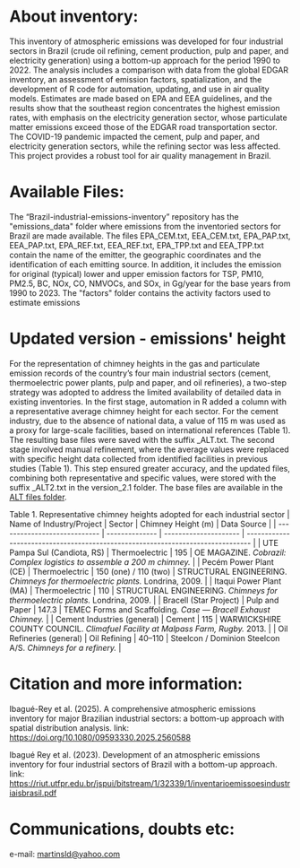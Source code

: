 # About inventory:
This inventory of atmospheric emissions was developed for four industrial sectors in Brazil (crude oil refining, cement production, pulp and paper, and electricity generation) using a bottom-up approach for the period 1990 to 2022. The analysis includes a comparison with data from the global EDGAR inventory, an assessment of emission factors, spatialization, and the development of R code for automation, updating, and use in air quality models. Estimates are made based on EPA and EEA guidelines, and the results show that the southeast region concentrates the highest emission rates, with emphasis on the electricity generation sector, whose particulate matter emissions exceed those of the EDGAR road transportation sector. The COVID-19 pandemic impacted the cement, pulp and paper, and electricity generation sectors, while the refining sector was less affected. This project provides a robust tool for air quality management in Brazil.

# Available Files:
The “Brazil-industrial-emissions-inventory” repository has the "emissions_data" folder where emissions from the inventoried sectors for Brazil are made available. The files EPA_CEM.txt, EEA_CEM.txt, EPA_PAP.txt, EEA_PAP.txt, EPA_REF.txt, EEA_REF.txt, EPA_TPP.txt and EEA_TPP.txt contain the name of the emitter, the geographic coordinates and the identification of each emitting source. In addition, it includes the emission for original (typical) lower and upper emission factors for TSP, PM10, PM2.5, BC, NOx, CO, NMVOCs, and SOx, in Gg/year for the base years from 1990 to 2023. The "factors" folder contains the activity factors used to estimate emissions

# Updated version - emissions' height
For the representation of chimney heights in the gas and particulate emission records of the country’s four main industrial sectors (cement, thermoelectric power plants, pulp and paper, and oil refineries), a two-step strategy was adopted to address the limited availability of detailed data in existing inventories.
In the first stage, automation in R added a column with a representative average chimney height for each sector. For the cement industry, due to the absence of national data, a value of 115 m was used as a proxy for large-scale facilities, based on international references (Table 1). The resulting base files were saved with the suffix _ALT.txt.
The second stage involved manual refinement, where the average values were replaced with specific height data collected from identified facilities in previous studies (Table 1). This step ensured greater accuracy, and the updated files, combining both representative and specific values, were stored with the suffix _ALT2.txt in the version_2.1 folder.
The base files are available in the [ALT files folder](Brasil-emissões-industriais-inventory_v2/version_2.1).

Table 1. Representative chimney heights adopted for each industrial sector
| Name of Industry/Project     | Sector         | Chimney Height (m)    | Data Source                                                                     |
| ---------------------------- | -------------- | --------------------- | ------------------------------------------------------------------------------- |
| UTE Pampa Sul (Candiota, RS) | Thermoelectric | 195                   | OE MAGAZINE. *Cobrazil: Complex logistics to assemble a 200 m chimney.*         |
| Pecém Power Plant (CE)       | Thermoelectric | 150 (one) / 110 (two) | STRUCTURAL ENGINEERING. *Chimneys for thermoelectric plants.* Londrina, 2009.   |
| Itaqui Power Plant (MA)      | Thermoelectric | 110                   | STRUCTURAL ENGINEERING. *Chimneys for thermoelectric plants.* Londrina, 2009.   |
| Bracell (Star Project)       | Pulp and Paper | 147.3                 | TEMEC Forms and Scaffolding. *Case — Bracell Exhaust Chimney.*                  |
| Cement Industries (general)  | Cement         | 115                   | WARWICKSHIRE COUNTY COUNCIL. *Climafuel Facility at Malpass Farm, Rugby.* 2013. |
| Oil Refineries (general)     | Oil Refining   | 40–110                | Steelcon / Dominion Steelcon A/S. *Chimneys for a refinery.*                    |


# Citation and more information:
Ibagué-Rey et al. (2025). A comprehensive atmospheric emissions inventory for major Brazilian industrial sectors: a bottom-up approach with spatial distribution analysis.
link: https://doi.org/10.1080/09593330.2025.2560588

Ibagué Rey et al. (2023). Development of an atmospheric emissions inventory for four industrial sectors of Brazil with a bottom-up approach.
link: https://riut.utfpr.edu.br/jspui/bitstream/1/32339/1/inventarioemissoesindustriaisbrasil.pdf


# Communications, doubts etc:
e-mail: martinsld@yahoo.com
